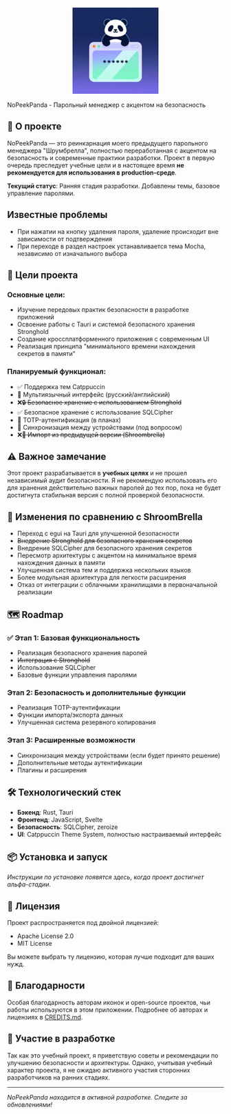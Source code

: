 <p align="center">
    <img src="static/NoPeekPanda.png" alt="NoPeekPanda" width="200"/>
</p>
NoPeekPanda - Парольный менеджер с акцентом на безопасность


## 📖 О проекте

NoPeekPanda — это реинкарнация моего предыдущего парольного менеджера "Шрумбрелла", полностью переработанная с акцентом на безопасность и современные практики разработки. Проект в первую очередь преследует учебные цели и в настоящее время **не рекомендуется для использования в production-среде**.

**Текущий статус**: Ранняя стадия разработки. Добавлены темы, базовое управление паролями.

## Известные проблемы

- При нажатии на кнопку удаления пароля, удаление происходит вне зависимости от подтверждения
- При переходе в раздел настроек устанавливается тема Mocha, независимо от изначального выбора

## 🎯 Цели проекта

### Основные цели:
- Изучение передовых практик безопасности в разработке приложений
- Освоение работы с Tauri и системой безопасного хранения Stronghold
- Создание кроссплатформенного приложения с современным UI
- Реализация принципа "минимального времени нахождения секретов в памяти"

### Планируемый функционал:
- ✅ Поддержка тем Catppuccin
- 🔄 Мультиязычный интерфейс (русский/английский)
- ❌~~🔒 Безопасное хранение с использованием Stronghold~~
- ✅ Безопасное хранение с использование SQLCipher
- 🔄 TOTP-аутентификация (в планах)
- 🔄 Синхронизация между устройствами (под вопросом)
- ❌~~🔐 Импорт из предыдущей версии (Shroombrella)~~

## ⚠️ Важное замечание

Этот проект разрабатывается в **учебных целях** и не прошел независимый аудит безопасности. Я не рекомендую использовать его для хранения действительно важных паролей до тех пор, пока не будет достигнута стабильная версия с полной проверкой безопасности.

## 🔄 Изменения по сравнению с ShroomBrella

- Переход с egui на Tauri для улучшенной безопасности
- ~~Внедрение Stronghold для безопасного хранения секретов~~
- Внедрение SQLCipher для безопасного хранения секретов
- Пересмотр архитектуры с акцентом на минимальное время нахождения данных в памяти
- Улучшенная система тем и поддержка нескольких языков
- Более модульная архитектура для легкости расширения
- Отказ от интеграции с облачными хранилищами в первоначальной реализации

## 🗺️ Roadmap

### ✅ Этап 1: Базовая функциональность
- Реализация безопасного хранения паролей
- ~~Интеграция с Stronghold~~
- Использование SQLCipher
- Базовые функции управления паролями

### Этап 2: Безопасность и дополнительные функции
- Реализация TOTP-аутентификации
- Функции импорта/экспорта данных
- Улучшенная система резервного копирования

### Этап 3: Расширенные возможности
- Синхронизация между устройствами (если будет принято решение)
- Дополнительные методы аутентификации
- Плагины и расширения

## 🛠️ Технологический стек

- **Бэкенд**: Rust, Tauri
- **Фронтенд**: JavaScript, Svelte
- **Безопасность**: SQLCipher, zeroize
- **UI**: Catppuccin Theme System, полностью настраиваемый интерфейс

## 📦 Установка и запуск

*Инструкции по установке появятся здесь, когда проект достигнет альфа-стадии.*

## 📄 Лицензия

Проект распространяется под двойной лицензией:
- Apache License 2.0
- MIT License

Вы можете выбрать ту лицензию, которая лучше подходит для ваших нужд.

## 💝 Благодарности

Особая благодарность авторам иконок и open-source проектов, чьи работы используются в этом приложении. Подробнее об авторах и лицензиях в [CREDITS.md](CREDITS.md).

## 🤝 Участие в разработке

Так как это учебный проект, я приветствую советы и рекомендации по улучшению безопасности и архитектуры. Однако, учитывая учебный характер проекта, я не ожидаю активного участия сторонних разработчиков на ранних стадиях.

---

*NoPeekPanda находится в активной разработке. Следите за обновлениями!*
